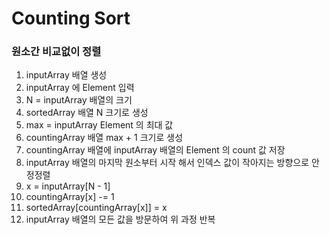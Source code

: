# Counting Sort
### 원소간 비교없이 정렬

1. inputArray 배열 생성
2. inputArray 에 Element 입력
3. N = inputArray 배열의 크기
4. sortedArray 배열 N 크기로 생성
5. max = inputArray Element 의 최대 값 
6. countingArray 배열 max + 1 크기로 생성
7. countingArray 배열에 inputArray 배열의 Element 의 count 값 저장
8. inputArray 배열의 마지막 원소부터 시작 해서 인덱스 값이 작아지는 방향으로 안정정렬
9. x = inputArray[N - 1]
10. countingArray[x] -= 1
11. sortedArray[countingArray[x]] = x
12. inputArray 배열의 모든 값을 방문하여 위 과정 반복 
